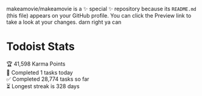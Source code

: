 makeamovie/makeamovie is a ✨ special ✨ repository because its `README.md` (this file) appears on your GitHub profile.
You can click the Preview link to take a look at your changes. darn right ya can

# Todoist Stats

<!-- TODO-IST:START -->
🏆  41,598 Karma Points           
🌸  Completed 1 tasks today           
✅  Completed 28,774 tasks so far           
⏳  Longest streak is 328 days
<!-- TODO-IST:END -->